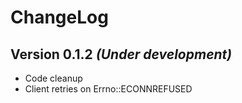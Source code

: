 # ChangeLog

## Version 0.1.2 _(Under development)_

- Code cleanup
- Client retries on Errno::ECONNREFUSED
